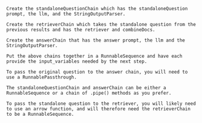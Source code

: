     Create the standaloneQuestionChain which has the standaloneQuestion prompt, the llm, and the StringOutputParser. 
    
    Create the retrieverChain which takes the standalone question from the previous results and has the retriever and combineDocs.
    
    Create the answerChain that has the answer prompt, the llm and the StringOutputParser.
    
    Put the above chains together in a RunnableSequence and have each provide the input_variables needed by the next step.
    
    To pass the original question to the answer chain, you will need to use a RunnablePassthrough.
    
    The standaloneQuestionChain and answerChain can be either a RunnableSequence or a chain of .pipe() methods as you prefer.
    
    To pass the standalone question to the retriever, you will likely need to use an arrow function, and will therefore need the retrieverChain to be a RunnableSequence.